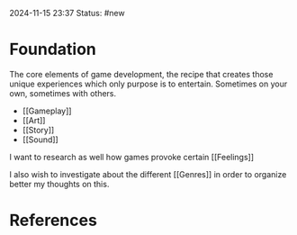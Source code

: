 2024-11-15 23:37
Status: #new

# Foundation

The core elements of game development, the recipe that creates those unique experiences which only purpose is to entertain. Sometimes on your own, sometimes with others.

- [[Gameplay]]
- [[Art]]
- [[Story]]
- [[Sound]]

I want to research as well how games provoke certain [[Feelings]]

I also wish to investigate about the different [[Genres]] in order to organize better my thoughts on this.

# References

